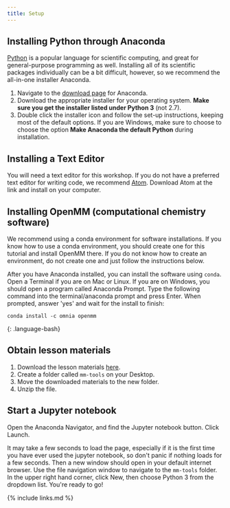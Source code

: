 ```yaml
---
title: Setup
---
```

## Installing Python through Anaconda
[Python](https://python.org/) is a popular language for scientific computing, and great for general-purpose programming as well. Installing all of its scientific packages individually can be a bit difficult, however, so we recommend the all-in-one installer Anaconda.

1. Navigate to the [download page](https://www.anaconda.com/products/individual) for Anaconda.
2. Download the appropriate installer for your operating system. **Make sure you get the installer listed under Python 3** (not 2.7).
3. Double click the installer icon and follow the set-up instructions, keeping most of the default options. If you are Windows, make sure to choose to choose the option **Make Anaconda the default Python** during installation.

## Installing a Text Editor

You will need a text editor for this workshop. If you do not have a preferred text editor for writing code, we recommend [Atom](https://atom.io). Download Atom at the link and install on your computer.

## Installing OpenMM (computational chemistry software)
We recommend using a conda environment for software installations. If you know how to use a conda environment, you should create one for this tutorial and install OpenMM there. If you do not know how to create an environment, do not create one and just follow the instructions below. 

After you have Anaconda installed, you can install the software using `conda`. Open a Terminal if you are on Mac or Linux. If you are on Windows, you should open a program called Anaconda Prompt. Type the following command into the terminal/anaconda prompt and press Enter. When prompted, answer 'yes' and wait for the install to finish:

~~~
conda install -c omnia openmm
~~~
{: .language-bash}

## Obtain lesson materials
1. Download the lesson materials [here](./data/data.zip).
2. Create a folder called `mm-tools` on your Desktop.
3. Move the downloaded materials to the new folder.
4. Unzip the file.  


## Start a Jupyter notebook
Open the Anaconda Navigator, and find the Jupyter notebook button. Click Launch.

It may take a few seconds to load the page, especially if it is the first time you have ever used the jupyter notebook, so don't panic if nothing loads for a few seconds.  Then a new window should open in your default internet browser. Use the file navigation window to navigate to the `mm-tools` folder.  In the upper right hand corner, click New, then choose Python 3 from the dropdown list.  You're ready to go!




{% include links.md %}

